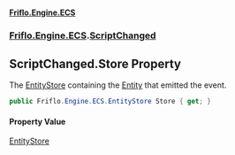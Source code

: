 #### [Friflo.Engine.ECS](index.md#'index')
### [Friflo.Engine.ECS](Friflo.Engine.ECS.md#'Friflo.Engine.ECS').[ScriptChanged](ScriptChanged.md#'Friflo.Engine.ECS.ScriptChanged')

## ScriptChanged.Store Property

The [EntityStore](EntityStore.md#'Friflo.Engine.ECS.EntityStore') containing the [Entity](ScriptChanged.Entity.md#'Friflo.Engine.ECS.ScriptChanged.Entity') that emitted the event.

```csharp
public Friflo.Engine.ECS.EntityStore Store { get; }
```

#### Property Value
[EntityStore](EntityStore.md#'Friflo.Engine.ECS.EntityStore')